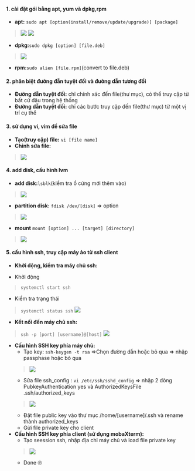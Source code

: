 #### 1.	cài đặt gói bằng apt, yum và dpkg,rpm
- **apt:** `sudo apt [option(install/remove/update/upgrade)] [package]`
> ![](./images/report1/apt1.png)
> ![](./images/report1/apt2.png)
- **dpkg:**`sudo dpkg [option] [file.deb]`
> ![](./images/report1/dpkg1.png)
- **rpm:**`sudo alien [file.rpm]`(convert to file.deb) 
#### 2.	phân biệt đường đẫn tuyệt đối và đường dẫn tương đối
- **Đường dẫn tuyệt đối:** chỉ chính xác đến file(thư mục), có thể truy cập từ bất cứ đâu trong hệ thống
- **Đường dẫn tuyệt đối:** chỉ các bước truy cập đến file(thư mục) từ một vị trí cụ thể
#### 3.	sử dụng vi, vim để sửa file
- **Tạo(truy cập) file:** `vi [file name]`
- **Chỉnh sửa file:**
> ![](./images/report1/tutorial-vi.png)
#### 4.	add disk, cấu hình lvm
- **add disk:**`lsblk`(kiểm tra ổ cứng mới thêm vào)
> ![](./images/report1/lsblk.png)
- **partition disk:**  `fdisk /dev/[disk]` => option
> ![](./images/report1/partition.png)
- **mount** `mount [option] ... [target] [directory]`
> ![](./images/report1/mount&check.png)
#### 5.	cấu hình ssh, truy cập máy ảo từ ssh client 
- **Khởi động, kiểm tra máy chủ ssh:** 
 + Khởi động 
 > `systemctl start ssh`
 + Kiểm tra trạng thái
 >`systemctl status ssh`
 > ![](./images/report1/startSSH.png)
- **Kết nối đến máy chủ ssh:**
> `ssh -p [port] [username]@[host]`
> ![](./images/report1/ssh1.png)
- **Cấu hình SSH key phía máy chủ:**
  + Tạo key: `ssh-keygen -t rsa` =>Chọn đường dẫn hoặc bỏ qua => nhập passphase hoặc bỏ qua
  > ![](./images/report1/keygen.png)
  + Sửa file ssh_config : `vi /etc/ssh/sshd_config` => nhập 2 dòng PubkeyAuthentication yes và AuthorizedKeysFile .ssh/authorized_keys 
  > ![](./images/report1/sshconfig.png)
  + Đặt file public key vào thư mục /home/[username]/.ssh và rename thành authorized_keys 
  + Gửi file private key cho client
- **Cấu hình SSH key phía client (sử dụng mobaXterm):**
  + Tạo seession ssh, nhập địa chỉ máy chủ và load file private key
  > ![](./images/report1/sshkey.png)
  + Done 🙄
